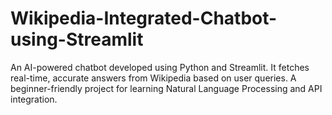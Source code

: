 # Wikipedia-Integrated-Chatbot-using-Streamlit
An AI-powered chatbot developed using Python and Streamlit. It fetches real-time, accurate answers from Wikipedia based on user queries. A beginner-friendly project for learning Natural Language Processing and API integration.
